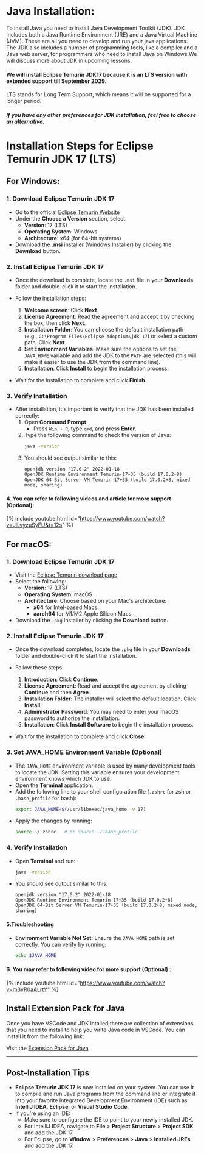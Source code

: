 

# Java Installation:

To install Java you need to install Java Development Toolkit (JDK).
JDK includes both a Java Runtime Environment (JRE) and a Java Virtual Machine (JVM). These are all you need to develop and run your java applications.
The JDK also includes a number of programming tools, like a compiler and a Java web server, for programmers who need to install Java on Windows.We will discuss more about JDK in upcoming lessons.

#### We will install Eclipse Temurin JDK17 because it is an LTS version with extended support till September 2029.
LTS stands for Long Term Support, which means it will be supported for a longer period.

##### If you have any other preferences for JDK installation, feel free to choose an alternative.

# Installation Steps for Eclipse Temurin JDK 17 (LTS)

## For Windows:

### 1. Download Eclipse Temurin JDK 17
- Go to the official <a href="https://adoptium.net/temurin/releases/?version=17" target="_blank">Eclipse Temurin Website</a>
- Under the **Choose a Version** section, select:
  - **Version**: 17 (LTS)
  - **Operating System**: Windows
  - **Architecture**: x64 (for 64-bit systems)
- Download the **.msi** installer (Windows Installer) by clicking the **Download** button.

### 2. Install Eclipse Temurin JDK 17
- Once the download is complete, locate the `.msi` file in your **Downloads** folder and double-click it to start the installation.
- Follow the installation steps:
  1. **Welcome screen**: Click **Next**.
  2. **License Agreement**: Read the agreement and accept it by checking the box, then click **Next**.
  3. **Installation Folder**: You can choose the default installation path (e.g., `C:\Program Files\Eclipse Adoptium\jdk-17`) or select a custom path. Click **Next**.
  4. **Set Environment Variables**: Make sure the options to set the `JAVA_HOME` variable and add the JDK to the `PATH` are selected (this will make it easier to use the JDK from the command line).
  5. **Installation**: Click **Install** to begin the installation process.
  
- Wait for the installation to complete and click **Finish**.

### 3. Verify Installation
- After installation, it's important to verify that the JDK has been installed correctly:
  1. Open **Command Prompt**:
     - Press `Win + R`, type `cmd`, and press **Enter**.
  2. Type the following command to check the version of Java:
     ```bash
     java -version
     ```
  3. You should see output similar to this:
     ```
     openjdk version "17.0.2" 2022-01-18
     OpenJDK Runtime Environment Temurin-17+35 (build 17.0.2+8)
     OpenJDK 64-Bit Server VM Temurin-17+35 (build 17.0.2+8, mixed mode, sharing)
     ```

#### 4. You can refer to following videos and article for more support (Optional):

{% include youtube.html id="https://www.youtube.com/watch?v=JlLvyzuSyFU&t=12s" %}

 
## For macOS:

### 1. Download Eclipse Temurin JDK 17
- Visit the <a href="https://adoptium.net/temurin/releases/?version=17" target="_blank">Eclipse Temurin download page</a>
- Select the following:
  - **Version**: 17 (LTS)
  - **Operating System**: macOS
  - **Architecture**: Choose based on your Mac's architecture:
    - **x64** for Intel-based Macs.
    - **aarch64** for M1/M2 Apple Silicon Macs.
- Download the `.pkg` installer by clicking the **Download** button.

### 2. Install Eclipse Temurin JDK 17
- Once the download completes, locate the `.pkg` file in your **Downloads** folder and double-click it to start the installation.
- Follow these steps:
  1. **Introduction**: Click **Continue**.
  2. **License Agreement**: Read and accept the agreement by clicking **Continue** and then **Agree**.
  3. **Installation Folder**: The installer will select the default location. Click **Install**.
  4. **Administrator Password**: You may need to enter your macOS password to authorize the installation.
  5. **Installation**: Click **Install Software** to begin the installation process.
  
- Wait for the installation to complete and click **Close**.

### 3. Set JAVA_HOME Environment Variable (Optional)
- The `JAVA_HOME` environment variable is used by many development tools to locate the JDK. Setting this variable ensures your development environment knows which JDK to use.
- Open the **Terminal** application.
- Add the following line to your shell configuration file (`.zshrc` for zsh or `.bash_profile` for bash):
  ```bash
  export JAVA_HOME=$(/usr/libexec/java_home -v 17)
  ```
- Apply the changes by running:
  ```bash
  source ~/.zshrc   # or source ~/.bash_profile
  ```

### 4. Verify Installation
- Open **Terminal** and run:
  ```bash
  java -version
  ```
- You should see output similar to this:
  ```
  openjdk version "17.0.2" 2022-01-18
  OpenJDK Runtime Environment Temurin-17+35 (build 17.0.2+8)
  OpenJDK 64-Bit Server VM Temurin-17+35 (build 17.0.2+8, mixed mode, sharing)

  ```

#### 5.Troubleshooting

- **Environment Variable Not Set**: Ensure the `JAVA_HOME` path is set correctly. You can verify by running:
  ```bash
  echo $JAVA_HOME
  

#### 6. You may refer to following video for more support (Optional) :

 {% include youtube.html id="https://www.youtube.com/watch?v=m3vR0aALrtY" %}



## Install Extension Pack for Java

Once you have VSCode and JDK intalled,there are collection of extensions that you need to install to help you write Java code in VSCode. You can install it from the following link:

Visit the <a href="https://marketplace.visualstudio.com/items?itemName=vscjava.vscode-java-pack" target="_blank">Extension Pack for Java</a>



---

## Post-Installation Tips

- **Eclipse Temurin JDK 17** is now installed on your system. You can use it to compile and run Java programs from the command line or integrate it into your favorite Integrated Development Environment (IDE) such as **IntelliJ IDEA**, **Eclipse**, or **Visual Studio Code**.
- If you're using an IDE:
   - Make sure to configure the IDE to point to your newly installed JDK.
   - For IntelliJ IDEA, navigate to **File** > **Project Structure** > **Project SDK** and add the JDK 17.
   - For Eclipse, go to **Window** > **Preferences** > **Java** > **Installed JREs** and add the JDK 17.
